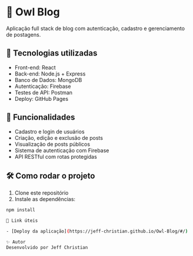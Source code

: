 # 🦉 Owl Blog

Aplicação full stack de blog com autenticação, cadastro e gerenciamento de postagens.

## 🚀 Tecnologias utilizadas

- Front-end: React
- Back-end: Node.js + Express
- Banco de Dados: MongoDB
- Autenticação: Firebase
- Testes de API: Postman
- Deploy: GitHub Pages

## 🧩 Funcionalidades

- Cadastro e login de usuários
- Criação, edição e exclusão de posts
- Visualização de posts públicos
- Sistema de autenticação com Firebase
- API RESTful com rotas protegidas

## 🛠️ Como rodar o projeto

1. Clone este repositório
2. Instale as dependências:
```bash
npm install

📎 Link úteis

- [Deploy da aplicação](https://jeff-christian.github.io/Owl-Blog/#/)

✨ Autor
Desenvolvido por Jeff Christian
